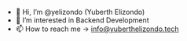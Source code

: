 - 👋 Hi, I’m @yelizondo (Yuberth Elizondo)
- 👀 I’m interested in Backend Development
- 📫 How to reach me -> info@yuberthelizondo.tech

<!---
yelizondo/yelizondo is a ✨ special ✨ repository because its `README.md` (this file) appears on your GitHub profile.
You can click the Preview link to take a look at your changes.
--->
